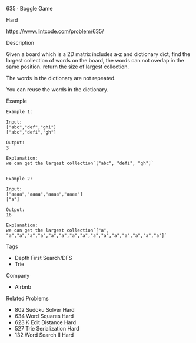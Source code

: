 635 · Boggle Game


Hard

https://www.lintcode.com/problem/635/


Description

Given a board which is a 2D matrix includes a-z and dictionary dict, find the largest collection of words on the board, the words can not overlap in the same position. return the size of largest collection.




The words in the dictionary are not repeated.

You can reuse the words in the dictionary.

Example
```
Example 1:

Input:
["abc","def","ghi"]
["abc","defi","gh"]

Output:
3

Explanation:
we can get the largest collection`["abc", "defi", "gh"]`


Example 2:

Input:
["aaaa","aaaa","aaaa","aaaa"]
["a"]

Output:
16

Explanation:
we can get the largest collection`["a", "a","a","a","a","a","a","a","a","a","a","a","a","a","a","a"]`
```

Tags
- Depth First Search/DFS
- Trie

Company
- Airbnb


Related Problems
- 802
Sudoku Solver
Hard
- 634
Word Squares
Hard
- 623
K Edit Distance
Hard
- 527
Trie Serialization
Hard
- 132
Word Search II
Hard


